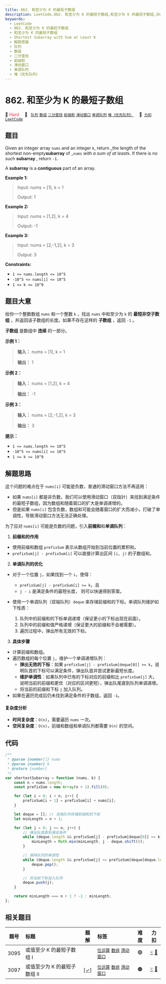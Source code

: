```yaml
---
title: 862. 和至少为 K 的最短子数组
description: LeetCode,862. 和至少为 K 的最短子数组,和至少为 K 的最短子数组,Shortest Subarray with Sum at Least K,解题思路,队列,数组,二分查找,前缀和,滑动窗口,单调队列,堆（优先队列）
keywords:
  - LeetCode
  - 862. 和至少为 K 的最短子数组
  - 和至少为 K 的最短子数组
  - Shortest Subarray with Sum at Least K
  - 解题思路
  - 队列
  - 数组
  - 二分查找
  - 前缀和
  - 滑动窗口
  - 单调队列
  - 堆（优先队列）
---
```


# 862. 和至少为 K 的最短子数组

🔴 <font color=#ff334b>Hard</font>&emsp; 🔖&ensp; [`队列`](/tag/queue.md) [`数组`](/tag/array.md) [`二分查找`](/tag/binary-search.md) [`前缀和`](/tag/prefix-sum.md) [`滑动窗口`](/tag/sliding-window.md) [`单调队列`](/tag/monotonic-queue.md) [`堆（优先队列）`](/tag/heap-priority-queue.md)&emsp; 🔗&ensp;[`力扣`](https://leetcode.cn/problems/shortest-subarray-with-sum-at-least-k) [`LeetCode`](https://leetcode.com/problems/shortest-subarray-with-sum-at-least-k)

## 题目

Given an integer array `nums` and an integer `k`, return _the length of the
shortest non-empty**subarray** of _`nums` _with a sum of at least_`k`. If
there is no such **subarray** , return `-1`.

A **subarray** is a **contiguous** part of an array.

**Example 1:**

> Input: nums = [1], k = 1
>
> Output: 1

**Example 2:**

> Input: nums = [1,2], k = 4
>
> Output: -1

**Example 3:**

> Input: nums = [2,-1,2], k = 3
>
> Output: 3

**Constraints:**

- `1 <= nums.length <= 10^5`
- `-10^5 <= nums[i] <= 10^5`
- `1 <= k <= 10^9`

## 题目大意

给你一个整数数组 `nums` 和一个整数 `k` ，找出 `nums` 中和至少为 `k` 的 **最短非空子数组**
，并返回该子数组的长度。如果不存在这样的 **子数组** ，返回 `-1` 。

**子数组** 是数组中 **连续** 的一部分。

**示例 1：**

> **输入：** nums = [1], k = 1
>
> **输出：** 1

**示例 2：**

> **输入：** nums = [1,2], k = 4
>
> **输出：** -1

**示例 3：**

> **输入：** nums = [2,-1,2], k = 3
>
> **输出：** 3

**提示：**

- `1 <= nums.length <= 10^5`
- `-10^5 <= nums[i] <= 10^5`
- `1 <= k <= 10^9`

## 解题思路

这个问题的难点在于 `nums[i]` 可能是负数，普通的滑动窗口方法不再适用：

- 如果 `nums[i]` 都是非负数，我们可以使用滑动窗口（双指针）来找到满足条件的最短子数组，因为数组和随着窗口的扩大是单调递增的。
- 但是如果 `nums[i]` 包含负数，数组和可能会随着窗口的扩大而减小，打破了单调性，导致滑动窗口方法无法正确处理。

为了应对 `nums[i]` 可能是负数的问题，引入**前缀和**和**单调队列**：

1. **前缀和的作用**

- 使用前缀和数组 `prefixSum` 表示从数组开始到当前位置的累积和。
- `prefixSum[j] - prefixSum[i]` 可以直接计算出区间 `[i, j)` 的子数组和。

2. **单调队列的优化**

- 对于一个位置 `j`，如果找到一个 `i`，使得：

  - `prefixSum[j] - prefixSum[i] >= k`，且
  - `j - i` 是满足条件的最短长度，
    则可以快速得到答案。

- 使用一个单调队列（双端队列）`deque` 来存储前缀和的下标。单调队列维护如下性质：
  1. 队列中的前缀和的下标单调递增（保证更小的下标出现在前面）。
  2. 队列中的前缀和值严格递增（保证更大的前缀和不会被需要）。
  3. 遍历过程中，弹出所有无效的下标。

3. **具体步骤**

- 计算前缀和数组。
- 遍历数组的每个位置 `j`，维护一个单调递增队列：
  - **弹出无效的下标**：如果 `prefixSum[j] - prefixSum[deque[0]] >= k`，说明队首的下标可以满足条件，弹出队首并尝试更新最短长度。
  - **维护单调性**：如果队列中已有的下标对应的前缀和比 `prefixSum[j]` 大，说明当前的前缀和更优（对应的区间更短），弹出队尾直到队列单调递增。
  - 将当前的前缀和下标 `j` 加入队列。
- 如果在遍历完成后仍未找到满足条件的子数组，返回 `-1`。

#### 复杂度分析

- **时间复杂度**：`O(n)`，需要遍历 `nums` 一次。
- **空间复杂度**：`O(n)`，前缀和数组和单调队列都需要 `O(n)` 的空间。

## 代码

```javascript
/**
 * @param {number[]} nums
 * @param {number} k
 * @return {number}
 */
var shortestSubarray = function (nums, k) {
	const n = nums.length;
	const prefixSum = new Array(n + 1).fill(0);

	for (let i = 0; i < n; i++) {
		prefixSum[i + 1] = prefixSum[i] + nums[i];
	}

	let deque = []; // 双端队列存储前缀和的下标
	let minLength = n + 1;

	for (let j = 0; j <= n; j++) {
		// 弹出队首直到满足条件
		while (deque.length && prefixSum[j] - prefixSum[deque[0]] >= k) {
			minLength = Math.min(minLength, j - deque.shift());
		}

		// 保持队列的单调性
		while (deque.length && prefixSum[j] <= prefixSum[deque[deque.length - 1]]) {
			deque.pop();
		}

		// 将当前下标加入队列
		deque.push(j);
	}

	return minLength === n + 1 ? -1 : minLength;
};
```

## 相关题目

<!-- prettier-ignore -->
| 题号 | 标题 | 题解 | 标签 | 难度 | 力扣 |
| :------: | :------ | :------: | :------ | :------: | :------: |
| 3095 | 或值至少 K 的最短子数组 I |  |  [`位运算`](/tag/bit-manipulation.md) [`数组`](/tag/array.md) [`滑动窗口`](/tag/sliding-window.md) | 🟢 | [🀄️](https://leetcode.cn/problems/shortest-subarray-with-or-at-least-k-i) [🔗](https://leetcode.com/problems/shortest-subarray-with-or-at-least-k-i) |
| 3097 | 或值至少为 K 的最短子数组 II | [[✓]](/problem/3097.md) |  [`位运算`](/tag/bit-manipulation.md) [`数组`](/tag/array.md) [`滑动窗口`](/tag/sliding-window.md) | 🟠 | [🀄️](https://leetcode.cn/problems/shortest-subarray-with-or-at-least-k-ii) [🔗](https://leetcode.com/problems/shortest-subarray-with-or-at-least-k-ii) |